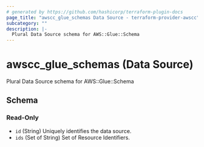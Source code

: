 ```yaml
---
# generated by https://github.com/hashicorp/terraform-plugin-docs
page_title: "awscc_glue_schemas Data Source - terraform-provider-awscc"
subcategory: ""
description: |-
  Plural Data Source schema for AWS::Glue::Schema
---
```


# awscc_glue_schemas (Data Source)

Plural Data Source schema for AWS::Glue::Schema



<!-- schema generated by tfplugindocs -->
## Schema

### Read-Only

- `id` (String) Uniquely identifies the data source.
- `ids` (Set of String) Set of Resource Identifiers.


